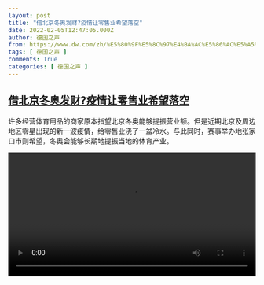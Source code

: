 ```yaml
---
layout: post
title: "借北京冬奥发财?疫情让零售业希望落空"
date: 2022-02-05T12:47:05.000Z
author: 德国之声
from: https://www.dw.com/zh/%E5%80%9F%E5%8C%97%E4%BA%AC%E5%86%AC%E5%A5%A5%E5%8F%91%E8%B4%A2?%E7%96%AB%E6%83%85%E8%AE%A9%E9%9B%B6%E5%94%AE%E4%B8%9A%E5%B8%8C%E6%9C%9B%E8%90%BD%E7%A9%BA/a-60612593
tags: [ 德国之声 ]
comments: True
categories: [ 德国之声 ]
---
```

<!--1644065225000-->
[借北京冬奥发财?疫情让零售业希望落空](https://www.dw.com/zh/%E5%80%9F%E5%8C%97%E4%BA%AC%E5%86%AC%E5%A5%A5%E5%8F%91%E8%B4%A2?%E7%96%AB%E6%83%85%E8%AE%A9%E9%9B%B6%E5%94%AE%E4%B8%9A%E5%B8%8C%E6%9C%9B%E8%90%BD%E7%A9%BA/a-60612593)
------

<div>
<p>许多经营体育用品的商家原本指望北京冬奥能够提振营业额。但是近期北京及周边地区零星出现的新一波疫情，给零售业浇了一盆冷水。与此同时，赛事举办地张家口市则希望，冬奥会能够长期地提振当地的体育产业。 </small></p><video src="https://tvdownloaddw-a.akamaihd.net/dwtv_video/flv/vdt_zh/2022/bchi220131_001_zhangjiakou_01r_sd_sor.mp4" controls style="width:100%"></video>
</div>
